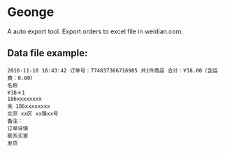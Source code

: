 # Geonge
A auto export tool. Export orders to excel file in weidian.com.

## Data file example:

	2016-11-10 16:43:42 订单号：774837366716985 共1件商品 合计：¥38.00（含运费：0.00）
	名称
	¥38＊1
	186xxxxxxxx
	高 186xxxxxxxx
	北京 xx区 xx路xx号
	备注： 
	订单详情
	联系买家
	发货 

